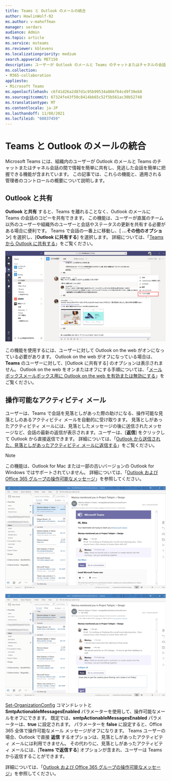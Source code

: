 ```yaml
---
title: Teams と Outlook のメールの統合
author: HowlinWolf-92
ms.author: v-mahoffman
manager: serdars
audience: Admin
ms.topic: article
ms.service: msteams
ms.reviewer: kblevens
ms.localizationpriority: medium
search.appverid: MET150
description: ユーザーが Outlook のメールと Teams のチャットまたはチャネルの会話の間で情報を共有できる機能を含む、Teams と Outlook のメール統合機能について説明します。
ms.collection:
- M365-collaboration
appliesto:
- Microsoft Teams
ms.openlocfilehash: c6f41d26a2d87d1c95b99534a866f64cd9f30eb8
ms.sourcegitcommit: 67324fe43f50c8414bb65c52f5b561ac30b52748
ms.translationtype: MT
ms.contentlocale: ja-JP
ms.lasthandoff: 11/08/2021
ms.locfileid: "60837459"
---
```

# <a name="teams-and-outlook-email-integration"></a>Teams と Outlook のメールの統合

Microsoft Teams には、組織内のユーザーが Outlook のメールと Teams のチャットまたはチャネル会話の間で情報を簡単に共有し、見逃した会話を簡単に把握できる機能が含まれています。 この記事では、これらの機能と、適用される管理者のコントロールの概要について説明します。

## <a name="share-to-outlook"></a>Outlook と共有

**Outlook と共有** すると、Teams を離れることなく、Outlook のメールに Teams の会話のコピーを共有できます。 この機能は、ユーザーが直属のチーム以外のユーザーや組織外のユーザーと会話やステータスの更新を共有する必要がある場合に便利です。  Teams で会話の一番上に移動し、[ **...その他のオプション**] を選択し、[**Outlook に共有する**] を選択します。  詳細については、「[Teams から Outlook に共有する](https://support.office.com/article/share-to-outlook-from-teams-f9dabbe9-9e9b-4e35-99dd-2eeeb67c4f6d)」をご覧ください。

![[共有] 機能をOutlookスクリーンショットTeams。](media/share-to-outlook.png)

この機能を使用するには、ユーザーに対して Outlook on the web がオンになっている必要があります。 Outlook on the web がオフになっている場合は、**Teams** のユーザーに対して、[Outlook に共有する] のオプションは表示されません。 Outlook on the web をオンまたはオフにする手順については、「[メールボックスメールボックス用に Outlook on the web を有効または無効にする](/exchange/recipients-in-exchange-online/manage-user-mailboxes/enable-or-disable-outlook-web-app)」をご覧ください。

## <a name="actionable-activity-emails"></a>操作可能なアクティビティ メール

ユーザーは、Teams で会話を見落としがあった際の助けになる、操作可能な見落としのあるアクティビティ メールを自動的に受け取ります。 見落としがあったアクティビティ メールには、見落としたメッセージの後に送信されたメッセージなど、会話の最新の返信が表示されます。ユーザーは、[**返信**] をクリックして Outlook から直接返信できます。 詳細については、「[Outlook から送信された、見落としがあったアクティビティ メールに返信する](https://support.office.com/article/reply-to-missed-activity-emails-from-outlook-bc0cf587-db26-4946-aac7-8eebd84f1381)」をご覧ください。 

> [!NOTE]
> この機能は、Outlook for Mac または一部の古いバージョンの Outlook for Windows ではサポートされていません。 詳細については、「[Outlook および Office 365 グループの操作可能なメッセージ](/outlook/actionable-messages/)」を参照してください。

![アクティビティメールが見つからない状態を示すスクリーンショット。](media/missed-activity-email.png)

![見逃したアクティビティメールに返信する方法を示すスクリーンショット。](media/missed-activity-email-reply.png)

[Set-OrganizationConfig](/powershell/module/exchange/organization/set-organizationconfig) コマンドレットと **SmtpActionableMessagesEnabled** パラメーターを使用して、操作可能なメールをオフにできます。 既定では、**smtpActionableMessagesEnabled** パラメーターは、**true** に設定されます。 パラメーターを **false** に設定すると、Office 365 全体で操作可能なメール メッセージがオフになります。  Teams ユーザーの場合、Outlook で直接 **返信** するオプションは、見落としがあったアクティビティ メールには利用できません。 その代わりに、見落としがあったアクティビティ メールには、[**Teams で返信する**] オプションが含まれ、ユーザーは Teams から返信することができます。

詳細については、「[Outlook および Office 365 グループの操作可能なメッセージ](/outlook/actionable-messages/)」を参照してください。
